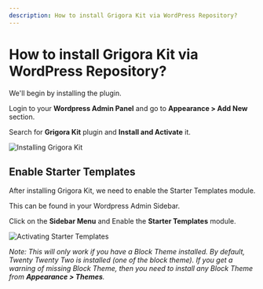 ```yaml
---
description: How to install Grigora Kit via WordPress Repository?
---
```


# How to install Grigora Kit via WordPress Repository?

We'll begin by installing the plugin.

Login to your **Wordpress Admin Panel** and go to **Appearance > Add New** section.

Search for **Grigora Kit** plugin and **Install and Activate** it.

![Installing Grigora Kit](/img/tutorial/installinggrigorakit.webp)

## Enable Starter Templates

After installing Grigora Kit, we need to enable the Starter Templates module.

This can be found in your Wordpress Admin Sidebar.

Click on the **Sidebar Menu** and Enable the **Starter Templates** module.

![Activating Starter Templates](/img/tutorial/activatingst.webp)

*Note: This will only work if you have a Block Theme installed. By default, Twenty Twenty Two is installed (one of the block theme). If you get a warning of missing Block Theme, then you need to install any Block Theme from **Appearance > Themes**.*